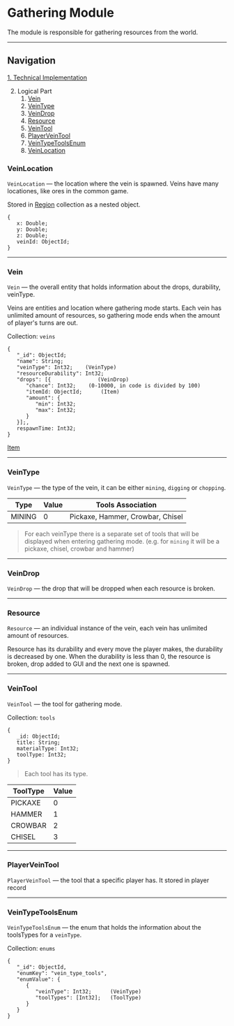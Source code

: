 # Gathering Module

The module is responsible for gathering resources from the world.

---

## Navigation

[1. Technical Implementation](./technical-implementation.md)

2. Logical Part
   1. [Vein](#vein)
   2. [VeinType](#veintype)
   3. [VeinDrop](#veindrop)
   4. [Resource](#resource)
   5. [VeinTool](#veintool)
   6. [PlayerVeinTool](#playerveintool)
   7. [VeinTypeToolsEnum](#veintypetoolsenum)
   8. [VeinLocation](#veinlocation)

### VeinLocation

`VeinLocation` — the location where the vein is spawned. Veins have many locationes, like ores
in the common game.

Stored in [Region](../regions/main.md) collection as a nested object.

```
{
   x: Double;
   y: Double;
   z: Double;
   veinId: ObjectId;
}
```

---

### Vein

`Vein` — the overall entity that holds information about the drops, durability, veinType.

Veins are entities and location where gathering mode starts. Each vein has unlimited amount of
resources, so gathering mode ends when the amount of player's turns are out.

Collection: `veins`

```
{
   "_id": ObjectId;
   "name": String;
   "veinType": Int32;    (VeinType)
   "resourceDurability": Int32;
   "drops": [{               (VeinDrop)
      "chance": Int32;    (0-10000, in code is divided by 100)
      "itemId: ObjectId;      (Item)
      "amount": {
         "min": Int32;
         "max": Int32;
      }
   }];,
   respawnTime: Int32;
}
```

[Item](../items/index.md)

---

### VeinType

`VeinType` — the type of the vein, it can be either `mining`, `digging` or `chopping`.

| Type   | Value | Tools Association                |
|--------|-------|----------------------------------|
| MINING | 0     | Pickaxe, Hammer, Crowbar, Chisel |

> For each veinType there is a separate set of tools that will be displayed when entering
> gathering mode. (e.g. for `mining` it will be a pickaxe, chisel, crowbar and hammer)

---

### VeinDrop

`VeinDrop` — the drop that will be dropped when each resource is broken.

---

### Resource

`Resource` — an individual instance of the vein, each vein has unlimited amount of resources.

Resource has its durability and every move the player makes, the durability is decreased by one.
When the durability is less than 0, the resource is broken, drop added to GUI and the next one is
spawned.

---

### VeinTool

`VeinTool` — the tool for gathering mode.

Collection: `tools`

```
{
   _id: ObjectId;
   title: String;
   materialType: Int32;
   toolType: Int32;
}
```

> Each tool has its type.

| ToolType | Value |
|----------|-------|
| PICKAXE  | 0     |
| HAMMER   | 1     |
| CROWBAR  | 2     |
| CHISEL   | 3     |

---

### PlayerVeinTool

`PlayerVeinTool` — the tool that a specific player has. It stored in player record

--- 

### VeinTypeToolsEnum

`VeinTypeToolsEnum` — the enum that holds the information about the toolsTypes for a `veinType`.

Collection: `enums`

```
{
   "_id": ObjectId,
   "enumKey": "vein_type_tools",
   "enumValue": {
      {
         "veinType": Int32;      (VeinType)
         "toolTypes": [Int32];   (ToolType)
      }
   }
}
```